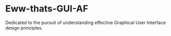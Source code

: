 # Eww-thats-GUI-AF
 Dedicated to the pursuit of understanding effective Graphical User Interface design principles.
